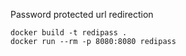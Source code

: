 Password protected url redirection

```
docker build -t redipass . 
docker run --rm -p 8080:8080 redipass
```
